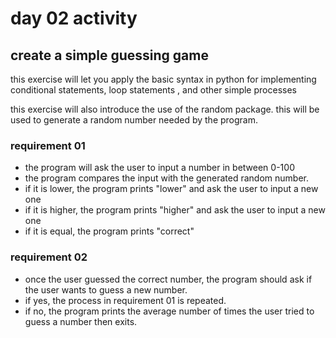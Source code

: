 # day 02 activity

## create a simple guessing game

this exercise will let you apply the basic syntax in python for implementing conditional statements, loop statements , and other simple processes

this exercise will also introduce the use of the random package. this will be used to generate a random number needed by the program.

### requirement 01
- the program will ask the user to input a number in between 0-100
- the program compares the input with the generated random number.
- if it is lower, the program prints "lower" and ask the user to input a new one
- if it is higher, the program prints "higher" and ask the user to input a new one
- if it is equal, the program prints "correct"

### requirement 02
- once the user guessed the correct number, the program should ask if the user wants to guess a new number.
- if yes, the process in requirement 01 is repeated.
- if no, the program prints the average number of times the user tried to guess a number then exits.
